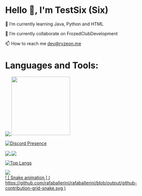 # Hello 👋, I'm TestSix (Six)

🌱 I’m currently learning Java, Python and HTML

👯 I’m currently collaborate on FrozedClubDevelopment

📫 How to reach me dev@ryzeon.me

# Languages and Tools:

<div>
  <a href="https://beacons.ai/soysix">
  <img align="center" src ="https://github-readme-stats.vercel.app/api?username=soysix&theme=blue-green"/>
  <img height ="188em" src ="https://github-readme-stats.vercel.app/api/top-langs/?username=soysix&theme=blue-green"/>
    
   [![Discord Presence](https://lanyard.cnrad.dev/api/323628238104690688)](https://discord.com/users/323628238104690688)
    
    
    
</div>
  
  <a href="https://github.com/anuraghazra/github-readme-stats">
  <img align="center" src="https://github-readme-stats.vercel.app/api/pin/?username=anuraghazra&repo=github-readme-stats" />
</a>
<a href="https://github.com/anuraghazra/convoychat">
  <img align="center" src="https://github-readme-stats.vercel.app/api/pin/?username=anuraghazra&repo=convoychat" />
</a>
  
[![Top Langs](https://github-readme-stats.vercel.app/api/top-langs/?username=soysix&show_icons=true&theme=radical)](https://github.com/anuraghazra/github-readme-stats)
  
  
<div>
   <a href="https://img.shields.io/badge/Discord-7289DA?style=for-the-badge&logo=discord&logoColor=white" target="_blank"> 
     <img src ="https://img.shields.io/badge/YouTube-FF0000?style-for-thebadge & logo - youtube & logoColor - white" target="_blank">
</div>
   ! [ Snake animation ] ( https://github.com/rafaballerini/rafaballerini/blob/output/github-contribution-grid-snake.svg )
